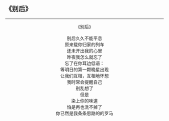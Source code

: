 ## 《别后》
***
<center>
《别后》<br>
<br>
别后久久不能平息<br>
原来载你归家的列车<br>
还未开出我的心里<br>
昨夜我怎么就忘了<br>
忘了在你耳边低语：<br>
等明日的第一颗晚星出现<br>
让我们互相，互相地怀想<br>
我时常会提醒自己<br>
别乱想了<br>
但是<br>
染上你的味道<br>
怕是再也洗不掉了<br>
你已然是我条条思路的的罗马<br>
</center>
<br>